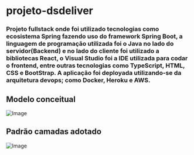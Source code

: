 # projeto-dsdeliver
### Projeto fullstack onde foi utilizado tecnologias como ecosistema Spring fazendo uso do framework Spring Boot, a linguagem de programação utilizada foi o Java no lado do servidor(Backend) e no lado do cliente foi utilizado a bibliotecas React, o Visual Studio foi a IDE utilizada para codar o frontend, entre outras tecnologias como TypeScript, HTML, CSS e BootStrap. A aplicação foi deployada utilizando-se da arquitetura devops; como Docker, Heroku e AWS. ###

## Modelo conceitual
![Image](https://raw.githubusercontent.com/devsuperior/sds2/master/assets/modelo-conceitual.png "Modelo conceitual")

## Padrão camadas adotado

![Image](https://raw.githubusercontent.com/devsuperior/sds2/master/assets/camadas.png "Padrão camadas")
